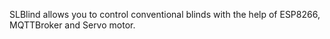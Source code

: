 SLBlind allows you to control conventional blinds with the help of ESP8266, MQTTBroker and Servo motor.
